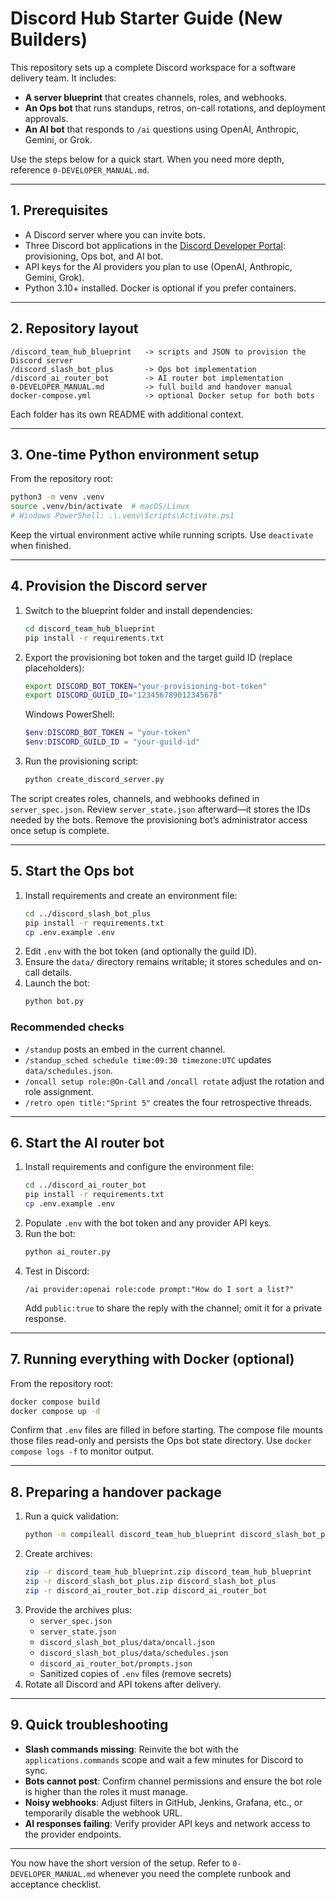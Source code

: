 # Discord Hub Starter Guide (New Builders)

This repository sets up a complete Discord workspace for a software delivery team. It includes:

- **A server blueprint** that creates channels, roles, and webhooks.
- **An Ops bot** that runs standups, retros, on-call rotations, and deployment approvals.
- **An AI bot** that responds to `/ai` questions using OpenAI, Anthropic, Gemini, or Grok.

Use the steps below for a quick start. When you need more depth, reference `0-DEVELOPER_MANUAL.md`.

---

## 1. Prerequisites

- A Discord server where you can invite bots.
- Three Discord bot applications in the [Discord Developer Portal](https://discord.com/developers/applications): provisioning, Ops bot, and AI bot.
- API keys for the AI providers you plan to use (OpenAI, Anthropic, Gemini, Grok).
- Python 3.10+ installed. Docker is optional if you prefer containers.

---

## 2. Repository layout

```
/discord_team_hub_blueprint   -> scripts and JSON to provision the Discord server
/discord_slash_bot_plus       -> Ops bot implementation
/discord_ai_router_bot        -> AI router bot implementation
0-DEVELOPER_MANUAL.md         -> full build and handover manual
docker-compose.yml            -> optional Docker setup for both bots
```

Each folder has its own README with additional context.

---

## 3. One-time Python environment setup

From the repository root:

```bash
python3 -m venv .venv
source .venv/bin/activate  # macOS/Linux
# Windows PowerShell: .\.venv\Scripts\Activate.ps1
```

Keep the virtual environment active while running scripts. Use `deactivate` when finished.

---

## 4. Provision the Discord server

1. Switch to the blueprint folder and install dependencies:
   ```bash
   cd discord_team_hub_blueprint
   pip install -r requirements.txt
   ```
2. Export the provisioning bot token and the target guild ID (replace placeholders):
   ```bash
   export DISCORD_BOT_TOKEN="your-provisioning-bot-token"
   export DISCORD_GUILD_ID="123456789012345678"
   ```
   Windows PowerShell:
   ```powershell
   $env:DISCORD_BOT_TOKEN = "your-token"
   $env:DISCORD_GUILD_ID = "your-guild-id"
   ```
3. Run the provisioning script:
   ```bash
   python create_discord_server.py
   ```

The script creates roles, channels, and webhooks defined in `server_spec.json`. Review `server_state.json` afterward—it stores the IDs needed by the bots. Remove the provisioning bot’s administrator access once setup is complete.

---

## 5. Start the Ops bot

1. Install requirements and create an environment file:
   ```bash
   cd ../discord_slash_bot_plus
   pip install -r requirements.txt
   cp .env.example .env
   ```
2. Edit `.env` with the bot token (and optionally the guild ID).
3. Ensure the `data/` directory remains writable; it stores schedules and on-call details.
4. Launch the bot:
   ```bash
   python bot.py
   ```

### Recommended checks
- `/standup` posts an embed in the current channel.
- `/standup_sched schedule time:09:30 timezone:UTC` updates `data/schedules.json`.
- `/oncall setup role:@On-Call` and `/oncall rotate` adjust the rotation and role assignment.
- `/retro open title:"Sprint 5"` creates the four retrospective threads.

---

## 6. Start the AI router bot

1. Install requirements and configure the environment file:
   ```bash
   cd ../discord_ai_router_bot
   pip install -r requirements.txt
   cp .env.example .env
   ```
2. Populate `.env` with the bot token and any provider API keys.
3. Run the bot:
   ```bash
   python ai_router.py
   ```
4. Test in Discord:
   ```
   /ai provider:openai role:code prompt:"How do I sort a list?"
   ```
   Add `public:true` to share the reply with the channel; omit it for a private response.

---

## 7. Running everything with Docker (optional)

From the repository root:

```bash
docker compose build
docker compose up -d
```

Confirm that `.env` files are filled in before starting. The compose file mounts those files read-only and persists the Ops bot state directory. Use `docker compose logs -f` to monitor output.

---

## 8. Preparing a handover package

1. Run a quick validation:
   ```bash
   python -m compileall discord_team_hub_blueprint discord_slash_bot_plus discord_ai_router_bot
   ```
2. Create archives:
   ```bash
   zip -r discord_team_hub_blueprint.zip discord_team_hub_blueprint
   zip -r discord_slash_bot_plus.zip discord_slash_bot_plus
   zip -r discord_ai_router_bot.zip discord_ai_router_bot
   ```
3. Provide the archives plus:
   - `server_spec.json`
   - `server_state.json`
   - `discord_slash_bot_plus/data/oncall.json`
   - `discord_slash_bot_plus/data/schedules.json`
   - `discord_ai_router_bot/prompts.json`
   - Sanitized copies of `.env` files (remove secrets)
4. Rotate all Discord and API tokens after delivery.

---

## 9. Quick troubleshooting

- **Slash commands missing**: Reinvite the bot with the `applications.commands` scope and wait a few minutes for Discord to sync.
- **Bots cannot post**: Confirm channel permissions and ensure the bot role is higher than the roles it must manage.
- **Noisy webhooks**: Adjust filters in GitHub, Jenkins, Grafana, etc., or temporarily disable the webhook URL.
- **AI responses failing**: Verify provider API keys and network access to the provider endpoints.

---

You now have the short version of the setup. Refer to `0-DEVELOPER_MANUAL.md` whenever you need the complete runbook and acceptance checklist.
